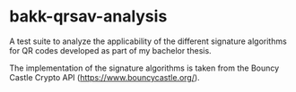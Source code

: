 # bakk-qrsav-analysis
A test suite to analyze the applicability of the different signature algorithms for QR codes developed as part of my bachelor thesis.

The implementation of the signature algorithms is taken from the Bouncy Castle Crypto API (https://www.bouncycastle.org/).
